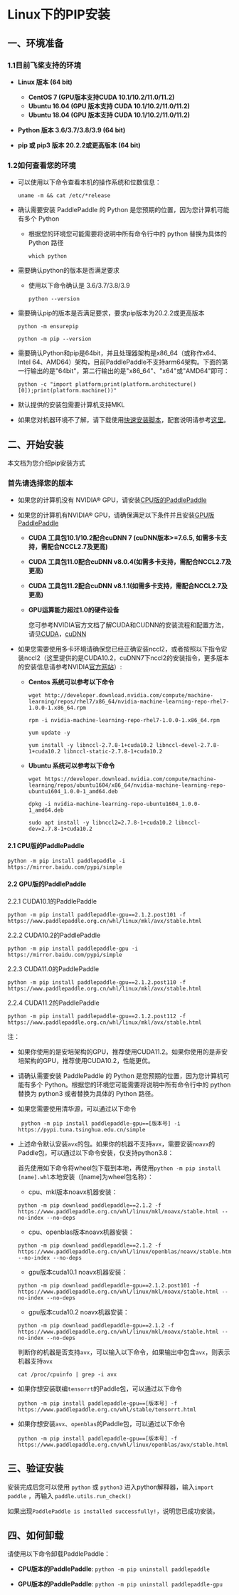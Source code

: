 # Linux下的PIP安装

## 一、环境准备

### 1.1目前飞桨支持的环境

* **Linux 版本 (64 bit)**

  * **CentOS 7 (GPU版本支持CUDA 10.1/10.2/11.0/11.2)**
  * **Ubuntu 16.04 (GPU 版本支持 CUDA 10.1/10.2/11.0/11.2)**
  * **Ubuntu 18.04 (GPU 版本支持 CUDA 10.1/10.2/11.0/11.2)**

* **Python 版本 3.6/3.7/3.8/3.9 (64 bit)**

* **pip 或 pip3 版本 20.2.2或更高版本 (64 bit)**

### 1.2如何查看您的环境

* 可以使用以下命令查看本机的操作系统和位数信息：

  ```
  uname -m && cat /etc/*release
  ```



* 确认需要安装 PaddlePaddle 的 Python 是您预期的位置，因为您计算机可能有多个 Python

  * 根据您的环境您可能需要将说明中所有命令行中的 python 替换为具体的 Python 路径

    ```
    which python
    ```


* 需要确认python的版本是否满足要求

  * 使用以下命令确认是 3.6/3.7/3.8/3.9

        python --version

* 需要确认pip的版本是否满足要求，要求pip版本为20.2.2或更高版本

    ```
    python -m ensurepip
    ```

    ```
    python -m pip --version
    ```



* 需要确认Python和pip是64bit，并且处理器架构是x86_64（或称作x64、Intel 64、AMD64）架构，目前PaddlePaddle不支持arm64架构。下面的第一行输出的是"64bit"，第二行输出的是"x86_64"、"x64"或"AMD64"即可：


    ```
    python -c "import platform;print(platform.architecture()[0]);print(platform.machine())"
    ```



* 默认提供的安装包需要计算机支持MKL

* 如果您对机器环境不了解，请下载使用[快速安装脚本](https://fast-install.bj.bcebos.com/fast_install.sh)，配套说明请参考[这里](https://github.com/PaddlePaddle/FluidDoc/tree/develop/doc/fluid/install/install_script.md)。



## 二、开始安装

本文档为您介绍pip安装方式

### 首先请选择您的版本

* 如果您的计算机没有 NVIDIA® GPU，请安装[CPU版的PaddlePaddle](#cpu)

* 如果您的计算机有NVIDIA® GPU，请确保满足以下条件并且安装[GPU版PaddlePaddle](#gpu)

  * **CUDA 工具包10.1/10.2配合cuDNN 7 (cuDNN版本>=7.6.5, 如需多卡支持，需配合NCCL2.7及更高)**

  * **CUDA 工具包11.0配合cuDNN v8.0.4(如需多卡支持，需配合NCCL2.7及更高)**

  * **CUDA 工具包11.2配合cuDNN v8.1.1(如需多卡支持，需配合NCCL2.7及更高)**

  * **GPU运算能力超过1.0的硬件设备**

    您可参考NVIDIA官方文档了解CUDA和CUDNN的安装流程和配置方法，请见[CUDA](https://docs.nvidia.com/cuda/cuda-installation-guide-linux/)，[cuDNN](https://docs.nvidia.com/deeplearning/sdk/cudnn-install/)

* 如果您需要使用多卡环境请确保您已经正确安装nccl2，或者按照以下指令安装nccl2（这里提供的是CUDA10.2，cuDNN7下nccl2的安装指令，更多版本的安装信息请参考NVIDIA[官方网站](https://developer.nvidia.com/nccl)）:

  * **Centos 系统可以参考以下命令**

        wget http://developer.download.nvidia.com/compute/machine-learning/repos/rhel7/x86_64/nvidia-machine-learning-repo-rhel7-1.0.0-1.x86_64.rpm

    ```
    rpm -i nvidia-machine-learning-repo-rhel7-1.0.0-1.x86_64.rpm
    ```

    ```
    yum update -y
    ```

    ```
    yum install -y libnccl-2.7.8-1+cuda10.2 libnccl-devel-2.7.8-1+cuda10.2 libnccl-static-2.7.8-1+cuda10.2
    ```

  * **Ubuntu 系统可以参考以下命令**

    ```
    wget https://developer.download.nvidia.com/compute/machine-learning/repos/ubuntu1604/x86_64/nvidia-machine-learning-repo-ubuntu1604_1.0.0-1_amd64.deb
    ```

    ```
    dpkg -i nvidia-machine-learning-repo-ubuntu1604_1.0.0-1_amd64.deb
    ```

    ```
    sudo apt install -y libnccl2=2.7.8-1+cuda10.2 libnccl-dev=2.7.8-1+cuda10.2
    ```


#### 2.1 <span id="cpu">CPU版的PaddlePaddle</span>


  ```
  python -m pip install paddlepaddle -i https://mirror.baidu.com/pypi/simple
  ```



#### 2.2 <span id="gpu">GPU版的PaddlePaddle</span>



2.2.1 CUDA10.1的PaddlePaddle

  ```
  python -m pip install paddlepaddle-gpu==2.1.2.post101 -f https://www.paddlepaddle.org.cn/whl/linux/mkl/avx/stable.html
  ```



2.2.2 CUDA10.2的PaddlePaddle


  ```
  python -m pip install paddlepaddle-gpu -i https://mirror.baidu.com/pypi/simple
  ```

2.2.3 CUDA11.0的PaddlePaddle


  ```
  python -m pip install paddlepaddle-gpu==2.1.2.post110 -f https://www.paddlepaddle.org.cn/whl/linux/mkl/avx/stable.html
  ```


2.2.4 CUDA11.2的PaddlePaddle


  ```
  python -m pip install paddlepaddle-gpu==2.1.2.post112 -f https://www.paddlepaddle.org.cn/whl/linux/mkl/avx/stable.html
  ```



注：

* 如果你使用的是安培架构的GPU，推荐使用CUDA11.2。如果你使用的是非安培架构的GPU，推荐使用CUDA10.2，性能更优。

* 请确认需要安装 PaddlePaddle 的 Python 是您预期的位置，因为您计算机可能有多个 Python。根据您的环境您可能需要将说明中所有命令行中的 python 替换为 python3 或者替换为具体的 Python 路径。

* 如果您需要使用清华源，可以通过以下命令

  ```
   python -m pip install paddlepaddle-gpu==[版本号] -i https://pypi.tuna.tsinghua.edu.cn/simple
  ```

* 上述命令默认安装`avx`的包。如果你的机器不支持`avx`，需要安装`noavx`的Paddle包，可以通过以下命令安装，仅支持python3.8：

  首先使用如下命令将wheel包下载到本地，再使用`python -m pip install [name].whl`本地安装（[name]为wheel包名称）：

  * cpu、mkl版本noavx机器安装：

  ```
  python -m pip download paddlepaddle==2.1.2 -f https://www.paddlepaddle.org.cn/whl/linux/mkl/noavx/stable.html --no-index --no-deps
  ```

  * cpu、openblas版本noavx机器安装：

  ```
  python -m pip download paddlepaddle==2.1.2 -f https://www.paddlepaddle.org.cn/whl/linux/openblas/noavx/stable.html --no-index --no-deps
  ```


  * gpu版本cuda10.1 noavx机器安装：

  ```
  python -m pip download paddlepaddle-gpu==2.1.2.post101 -f https://www.paddlepaddle.org.cn/whl/linux/mkl/noavx/stable.html --no-index --no-deps
  ```

  * gpu版本cuda10.2 noavx机器安装：

  ```
  python -m pip download paddlepaddle-gpu==2.1.2 -f https://www.paddlepaddle.org.cn/whl/linux/mkl/noavx/stable.html --no-index --no-deps
  ```

  判断你的机器是否支持`avx`，可以输入以下命令，如果输出中包含`avx`，则表示机器支持`avx`
  ```
  cat /proc/cpuinfo | grep -i avx
  ```

* 如果你想安装联编`tensorrt`的Paddle包，可以通过以下命令

  ```
  python -m pip install paddlepaddle-gpu==[版本号] -f https://www.paddlepaddle.org.cn/whl/stable/tensorrt.html
  ```

* 如果你想安装`avx`、`openblas`的Paddle包，可以通过以下命令

  ```
  python -m pip install paddlepaddle-gpu==[版本号] -f https://www.paddlepaddle.org.cn/whl/linux/openblas/avx/stable.html
  ```




## **三、验证安装**

安装完成后您可以使用 `python` 或 `python3` 进入python解释器，输入`import paddle` ，再输入
 `paddle.utils.run_check()`

如果出现`PaddlePaddle is installed successfully!`，说明您已成功安装。


## **四、如何卸载**

请使用以下命令卸载PaddlePaddle：

* **CPU版本的PaddlePaddle**: `python -m pip uninstall paddlepaddle`

* **GPU版本的PaddlePaddle**: `python -m pip uninstall paddlepaddle-gpu`
